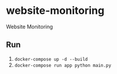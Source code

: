 # website-monitoring
Website Monitoring

## Run
1. `docker-compose up -d --build`
2. `docker-compose run app python main.py`
